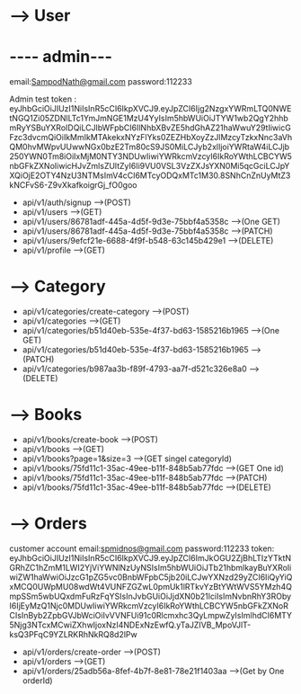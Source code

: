 


# --> User
#   ---- admin---
email:SampodNath@gmail.com
password:112233

Admin test token :
eyJhbGciOiJIUzI1NiIsInR5cCI6IkpXVCJ9.eyJpZCI6Ijg2NzgxYWRmLTQ0NWEtNGQ1Zi05ZDNlLTc1YmJmNGE1MzU4YyIsIm5hbWUiOiJTYW1wb2QgY2hhbmRyYSBuYXRoIDQiLCJlbWFpbCI6IlNhbXBvZE5hdGhAZ21haWwuY29tIiwicGFzc3dvcmQiOiIkMmIkMTAkekxNYzFlYks0ZEZHbXoyZzJlMzcyTzkxNnc3aVhQM0hvMWpvUUwwNGx0bzE2Tm80cS9JS0MiLCJyb2xlIjoiYWRtaW4iLCJjb250YWN0Tm8iOiIxMjM0NTY3NDUwIiwiYWRkcmVzcyI6IkRoYWthLCBCYW5nbGFkZXNoIiwicHJvZmlsZUltZyI6Ii9VU0VSL3VzZXJsYXN0Mi5qcGciLCJpYXQiOjE2OTY4NzU3NTMsImV4cCI6MTcyODQxMTc1M30.8SNhCnZnUyMtZ3kNCFvS6-Z9vXkafkoigrGj_fO0goo

- api/v1/auth/signup -->(POST)
- api/v1/users -->(GET)
- api/v1/users/86781adf-445a-4d5f-9d3e-75bbf4a5358c -->(One GET)
- api/v1/users/86781adf-445a-4d5f-9d3e-75bbf4a5358c -->(PATCH)
- api/v1/users/9efcf21e-6688-4f9f-b548-63c145b429e1 -->(DELETE)
- api/v1/profile -->(GET)

# --> Category

- api/v1/categories/create-category -->(POST)
- api/v1/categories -->(GET)
- api/v1/categories/b51d40eb-535e-4f37-bd63-1585216b1965 -->(One GET)
- api/v1/categories/b51d40eb-535e-4f37-bd63-1585216b1965 -->(PATCH)
- api/v1/categories/b987aa3b-f89f-4793-aa7f-d521c326e8a0 -->(DELETE)

# --> Books

- api/v1/books/create-book -->(POST)
- api/v1/books -->(GET)
- api/v1/books?page=1&size=3 -->(GET singel categoryId)
- api/v1/books/75fd11c1-35ac-49ee-b11f-848b5ab77fdc -->(GET One id)
- api/v1/books/75fd11c1-35ac-49ee-b11f-848b5ab77fdc -->(PATCH)
- api/v1/books/75fd11c1-35ac-49ee-b11f-848b5ab77fdc -->(DELETE)

# --> Orders

customer account
email:spmidnos@gmail.com
password:112233
token:
eyJhbGciOiJIUzI1NiIsInR5cCI6IkpXVCJ9.eyJpZCI6ImJkOGU2ZjBhLTIzYTktNGRhZC1hZmM1LWI2YjViYWNlNzUyNSIsIm5hbWUiOiJTb21hbmlkayBuYXRoIiwiZW1haWwiOiJzcG1pZG5vc0BnbWFpbC5jb20iLCJwYXNzd29yZCI6IiQyYiQxMCQ0UWpMU08wdWt4VUNFZGZwL0pmUk1lRTkvYzBtYWtWVS5YMzh4QmpSSm5wbUQxdmFuRzFqYSIsInJvbGUiOiJjdXN0b21lciIsImNvbnRhY3RObyI6IjEyMzQ1Njc0MDUwIiwiYWRkcmVzcyI6IkRoYWthLCBCYW5nbGFkZXNoRCIsInByb2ZpbGVJbWciOiIvVVNFUi91c0Rlcmxhc3QyLmpwZyIsImlhdCI6MTY5Njg3NTcxMCwiZXhwIjoxNzI4NDExNzEwfQ.yTaJZIVB_MpoVJlT-ksQ3PFqC9YZLRKRhNkRQ8d2lPw

- api/v1/orders/create-order -->(POST)
- api/v1/orders  -->(GET)
- api/v1/orders/25adb56a-8fef-4b7f-8e81-78e21f1403aa -->(Get by One orderId)

